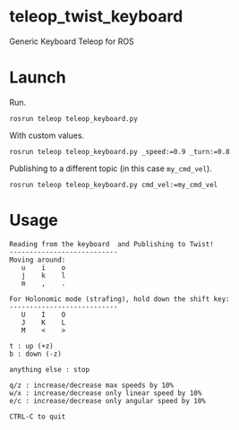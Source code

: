 # teleop_twist_keyboard
Generic Keyboard Teleop for ROS

# Launch
Run.
```
rosrun teleop teleop_keyboard.py
```

With custom values.
```
rosrun teleop teleop_keyboard.py _speed:=0.9 _turn:=0.8
```

Publishing to a different topic (in this case `my_cmd_vel`).
```
rosrun teleop teleop_keyboard.py cmd_vel:=my_cmd_vel
```

# Usage
```
Reading from the keyboard  and Publishing to Twist!
---------------------------
Moving around:
   u    i    o
   j    k    l
   m    ,    .

For Holonomic mode (strafing), hold down the shift key:
---------------------------
   U    I    O
   J    K    L
   M    <    >

t : up (+z)
b : down (-z)

anything else : stop

q/z : increase/decrease max speeds by 10%
w/x : increase/decrease only linear speed by 10%
e/c : increase/decrease only angular speed by 10%

CTRL-C to quit
```

